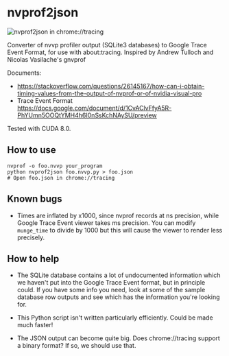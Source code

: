 # nvprof2json

![nvprof2json in chrome://tracing](screenshot.png)

Converter of nvvp profiler output (SQLite3 databases) to
Google Trace Event Format, for use with about:tracing.
Inspired by Andrew Tulloch and Nicolas Vasilache's gnvprof

Documents:
* https://stackoverflow.com/questions/26145167/how-can-i-obtain-timing-values-from-the-output-of-nvprof-or-of-nvidia-visual-pro
* Trace Event Format https://docs.google.com/document/d/1CvAClvFfyA5R-PhYUmn5OOQtYMH4h6I0nSsKchNAySU/preview

Tested with CUDA 8.0.

## How to use

```
nvprof -o foo.nvvp your_program
python nvprof2json foo.nvvp.py > foo.json
# Open foo.json in chrome://tracing
```

## Known bugs

* Times are inflated by x1000, since nvprof records at ns precision,
  while Google Trace Event viewer takes ms precision.  You can modify
  `munge_time` to divide by 1000 but this will cause the viewer to
  render less precisely.

## How to help

* The SQLite database contains a lot of undocumented information which
  we haven't put into the Google Trace Event format, but in principle
  could.  If you have some info you need, look at some of the sample
  database row outputs and see which has the information you're looking
  for.

* This Python script isn't written particularly efficiently.  Could be
  made much faster!

* The JSON output can become quite big.  Does chrome://tracing support
  a binary format?  If so, we should use that.
